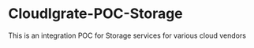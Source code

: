 CloudIgrate-POC-Storage
=======================

This is an integration POC for Storage services for various cloud vendors
